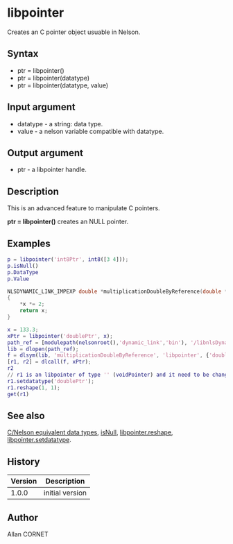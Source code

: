 

# libpointer

Creates an C pointer object usuable in Nelson.

## Syntax

- ptr = libpointer()
- ptr = libpointer(datatype)
- ptr = libpointer(datatype, value)

## Input argument

 - datatype - a string: data type.
 - value - a nelson variable compatible with datatype.

## Output argument

 - ptr - a libpointer handle.

## Description


  <p>This is an advanced feature to manipulate C pointers.</p>
  <p><b>ptr = libpointer()</b> creates an NULL pointer.</p>


## Examples

```matlab
p = libpointer('int8Ptr', int8([3 4]));
p.isNull()
p.DataType
p.Value
```
```C
NLSDYNAMIC_LINK_IMPEXP double *multiplicationDoubleByReference(double *x)
{
    *x *= 2;
    return x;
}
```
```matlab
x = 133.3;
xPtr = libpointer('doublePtr', x);
path_ref = [modulepath(nelsonroot(),'dynamic_link','bin'), '/libnlsDynamic_link', getdynlibext()];
lib = dlopen(path_ref);
f = dlsym(lib, 'multiplicationDoubleByReference', 'libpointer', {'doublePtr'});
[r1, r2] = dlcall(f, xPtr);
r2
// r1 is an libpointer of type '' (voidPointer) and it need to be change type and size.
r1.setdatatype('doublePtr');
r1.reshape(1, 1);
get(r1)
```

## See also

[C/Nelson equivalent data types](C_datatype.md), [isNull](libpointer_isNull.md), [libpointer.reshape](libpointer_reshape.md), [libpointer.setdatatype](libpointer_setdatatype.md).
## History

|Version|Description|
|------|------|
|1.0.0|initial version|


## Author

Allan CORNET




